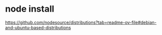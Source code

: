 # node install

https://github.com/nodesource/distributions?tab=readme-ov-file#debian-and-ubuntu-based-distributions

